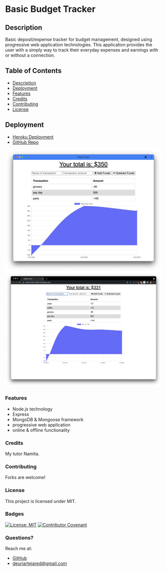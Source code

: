 # Basic Budget Tracker
## Description
Basic deposit/expense tracker for budget management, designed using progressive web application technologies. This application provides the user with a simply way to track their everyday expenses and earnings with or without a connection. 


## Table of Contents
- [Description](#Description)
- [Deployment](#Deployment)
- [Features](#Features)
- [Credits](#Credits)
- [Contributing](#Contributing)
- [License](#License)
  

## Deployment
- [Heroku Deployment](https://infinite-thicket-46031.herokuapp.com/)
- [GitHub Repo](https://github.com/jareddeuriarte/budget-tracker)
  

![app installed natively](images/pwa-screenshot.png)
![app deployed in the browser](images/browser-screenshot.png)
  

### Features
- Node.js technology
- Express
- MongoDB & Mongoose framework
- progressive web application
- online & offline functionality


### Credits  
My tutor Namita.

### Contributing
Forks are welcome!

### License 
This project is licensed under MIT.

### Badges
[![License: MIT](https://img.shields.io/badge/License-MIT-yellow.svg)](https://opensource.org/licenses/MIT)
[![Contributor Covenant](https://img.shields.io/badge/Contributor%20Covenant-2.0-4baaaa.svg)](code_of_conduct.md)


### Questions?
Reach me at:
- [GitHub](https://github.com/jareddeuriarte)
- deuriartejared@gmail.com

